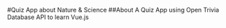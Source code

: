 #Quiz App about Nature & Science 
##About 
A Quiz App using Open Trivia Database API to learn Vue.js 

